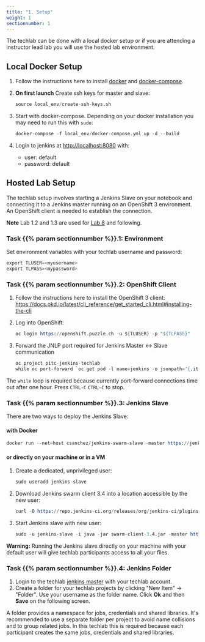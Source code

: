 ```yaml
---
title: "1. Setup"
weight: 1
sectionnumber: 1
---
```


The techlab can be done with a local docker setup or if you are attending a instructor lead lab you will use the hosted lab environment.


## Local Docker Setup

1. Follow the instructions here to install [docker](https://docs.docker.com/get-docker/) and [docker-compose](https://docs.docker.com/compose/install/).
1. **On first launch** Create ssh keys for master and slave:

   ```s
   source local_env/create-ssh-keys.sh
   ```

1. Start with docker-compose. Depending on your docker installation you may need to run this with `sudo`:

   ```s
   docker-compose -f local_env/docker-compose.yml up -d --build
   ```

1. Login to jenkins at <http://localhost:8080> with:
   * user: default
   * password: default


## Hosted Lab Setup

The techlab setup involves starting a Jenkins Slave on your notebook and connecting it
to a Jenkins master running on an OpenShift 3 environment. An OpenShift client is needed
to establish the connection.

**Note** Lab 1.2 and 1.3 are used for [Lab 8](08_tools.md) and following.


### Task {{% param sectionnumber %}}.1: Environment

Set environment variables with your techlab username and password:

```s
export TLUSER=<myusername>
export TLPASS=<mypassword>
```


### Task {{% param sectionnumber %}}.2: OpenShift Client

1. Follow the instructions here to install the OpenShift 3 client:
<https://docs.okd.io/latest/cli_reference/get_started_cli.html#installing-the-cli>

1. Log into OpenShift:

   ```s
   oc login https://openshift.puzzle.ch -u ${TLUSER} -p "${TLPASS}"
   ```

1. Forward the JNLP port required for Jenkins Master <-> Slave communication

   ```s
   oc project pitc-jenkins-techlab
   while oc port-forward `oc get pod -l name=jenkins -o jsonpath='{.items[0].metadata.name}'` 50000:50000 2222:2222; do :; done
   ```

The ``while`` loop  is required because currently port-forward connections time out after one hour.
Press ``CTRL-C`` ``CTRL-C`` to stop.


### Task {{% param sectionnumber %}}.3: Jenkins Slave

There are two ways to deploy the Jenkins Slave:


#### with Docker

```s
docker run --net=host csanchez/jenkins-swarm-slave -master https://jenkins-techlab.ose3-lab.puzzle.ch/ -disableSslVerification -tunnel localhost:50000 -executors 2 -name ${TLUSER} -labels ${TLUSER} -username ${TLUSER} -password "${TLPASS}"
```


#### or directly on your machine or in a VM

1. Create a dedicated, unprivileged user:

   ```s
   sudo useradd jenkins-slave
   ```

1. Download Jenkins swarm client 3.4 into a location accessible by the new user:

   ```s
   curl -O https://repo.jenkins-ci.org/releases/org/jenkins-ci/plugins/swarm-client/3.4/swarm-client-3.4.jar
   ```

1. Start Jenkins slave with new user:

   ```s
   sudo -u jenkins-slave -i java -jar swarm-client-3.4.jar -master https://jenkins-techlab.ose3-lab.puzzle.ch/ -disableSslVerification -tunnel localhost:50000 -executors 2 -name ${TLUSER} -labels ${TLUSER} -username ${TLUSER} -password "${TLPASS}"
   ```

**Warning:** Running the Jenkins slave directly on your machine with your default user
will give techlab participants access to all your files.


### Task {{% param sectionnumber %}}.4: Jenkins Folder

1. Login to the techlab [jenkins master](https://jenkins-techlab.ose3-lab.puzzle.ch/) with your techlab account.
1. Create a folder for your techlab projects by clicking "New Item" -> "Folder". Use your username
as the folder name. Click **Ok** and then **Save** on the following screen.

A folder provides a namespace for jobs, credentials and shared libraries. It's recommended
to use a separate folder per project to avoid name collisions and to group related jobs.
In this techlab this is required because each participant creates the same jobs, credentials and shared libraries.

